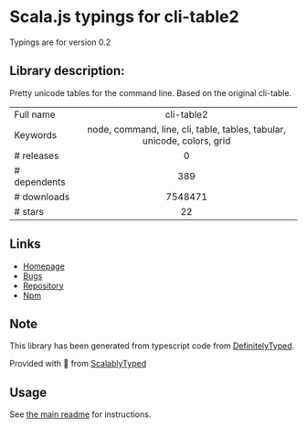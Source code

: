 
# Scala.js typings for cli-table2

Typings are for version 0.2

## Library description:
Pretty unicode tables for the command line. Based on the original cli-table.

|                    |                 |
| ------------------ | :-------------: |
| Full name          | cli-table2 |
| Keywords           | node, command, line, cli, table, tables, tabular, unicode, colors, grid |
| # releases         | 0 |
| # dependents       | 389 |
| # downloads        | 7548471 |
| # stars            | 22 |

## Links
- [Homepage](https://github.com/jamestalmage/cli-table2)
- [Bugs](https://github.com/jamestalmage/cli-table2/issues)
- [Repository](https://github.com/jamestalmage/cli-table2)
- [Npm](https://www.npmjs.com/package/cli-table2)
    


## Note
This library has been generated from typescript code from [DefinitelyTyped](https://definitelytyped.org).

Provided with :purple_heart: from [ScalablyTyped](https://github.com/oyvindberg/ScalablyTyped)

## Usage
See [the main readme](../../readme.md) for instructions.


